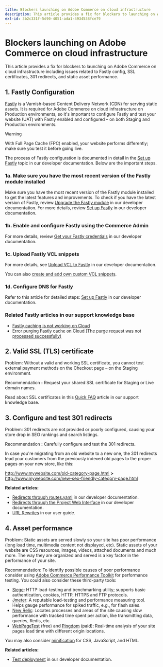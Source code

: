 ```yaml
---
title: Blockers launching on Adobe Commerce on cloud infrastructure
description: This article provides a fix for blockers to launching on Adobe Commerce on cloud infrastructure including issues related to Fastly config, SSL certificates, 301 redirects, and static asset performance.
exl-id: 3b2c331f-5d90-4051-ada1-4934538fce79
---
```

# Blockers launching on Adobe Commerce on cloud infrastructure

This article provides a fix for blockers to launching on Adobe Commerce on cloud infrastructure including issues related to Fastly config, SSL certificates, 301 redirects, and static asset performance.

## 1. Fastly Configuration

 [Fastly](https://www.fastly.com/) is a Varnish-based Content Delivery Network (CDN) for serving static assets. It is required for Adobe Commerce on cloud infrastructure on Production environments, so it's important to configure Fastly and test your website (UAT) with Fastly enabled and configured &ndash; on both Staging and Production environments.

>[!WARNING]
>
>With Full Page Cache (FPC) enabled, your website performs differently; make sure you test it before going live.

The process of Fastly configuration is documented in detail in the [Set up Fastly](https://experienceleague.adobe.com/docs/commerce-cloud-service/user-guide/cdn/setup-fastly/fastly-configuration.html) topic in our developer documentation. Below are the important steps.

### 1a. Make sure you have the most recent version of the Fastly module installed

Make sure you have the most recent version of the Fastly module installed to get the latest features and improvements. To check if you have the latest version of Fastly, review [Upgrade the Fastly module](https://experienceleague.adobe.com/docs/commerce-cloud-service/user-guide/cdn/setup-fastly/fastly-configuration.html#upgrade-the-fastly-module) in our developer documentation. For more details, review [Set up Fastly](https://experienceleague.adobe.com/docs/commerce-cloud-service/user-guide/cdn/setup-fastly/fastly-configuration.html) in our developer documentation.

### 1b. Enable and configure Fastly using the Commerce Admin

For more details, review [Get your Fastly credentials](https://experienceleague.adobe.com/docs/commerce-cloud-service/user-guide/cdn/setup-fastly/fastly-configuration.html#get-fastly-credentials) in our developer documentation.

### 1c. Upload Fastly VCL snippets

For more details, see [Upload VCL to Fastly](https://experienceleague.adobe.com/docs/commerce-cloud-service/user-guide/cdn/setup-fastly/fastly-configuration.html#upload-vcl-to-fastly) in our developer documentation.

You can also [create and add own custom VCL snippets](https://experienceleague.adobe.com/docs/commerce-cloud-service/user-guide/cdn/custom-vcl-snippets/fastly-vcl-custom-snippets.html).

### 1d. Configure DNS for Fastly

Refer to this article for detailed steps: [Set up Fastly](https://experienceleague.adobe.com/docs/commerce-cloud-service/user-guide/cdn/setup-fastly/fastly-configuration.html) in our developer documentation.

### Related Fastly articles in our support knowledge base

* [Fastly caching is not working on Cloud](/help/troubleshooting/miscellaneous/fastly-caching-is-not-working-on-magento-cloud.md)
* [Error purging Fastly cache on Cloud (The purge request was not processed successfully)](/help/troubleshooting/miscellaneous/error-purging-fastly-cache-on-cloud-the-purge-request-was-not-processed-successfully.md)

## 2. Valid SSL (TLS) certificate

Problem: Without a valid and working SSL certificate, you cannot test external payment methods on the Checkout page &ndash; on the Staging environment.

Recommendation **:** Request your shared SSL certificate for Staging or Live domain names.

Read about SSL certificates in this [Quick FAQ](/help/announcements/adobe-commerce-announcements/magento-ssl-tls-certificate-requirements-and-clean-up.md) article in our support knowledge base.

## 3. Configure and test 301 redirects

Problem: 301 redirects are not provided or poorly configured, causing your store drop in SEO rankings and search listings.

Recommendation **:** Carefully configure and test the 301 redirects.

In case you're migrating from an old website to a new one, the 301 redirects lead your customers from the previously indexed old pages to the proper pages on your new store, like this:

http://www.mywebsite.com/old-category-page.html **>** http://www.mywebsite.com/new-seo-friendly-category-page.html

 **Related articles:**

* [Redirects through routes.yaml](https://experienceleague.adobe.com/docs/commerce-cloud-service/user-guide/configure/routes/redirects.html) in our developer documentation.
* [Redirects through the Project Web Interface](https://experienceleague.adobe.com/docs/commerce-cloud-service/user-guide/project/overview.html) in our developer documentation.
* [URL Rewrites](https://experienceleague.adobe.com/docs/commerce-admin/marketing/seo/url-rewrites/url-rewrite.html) in our user guide.

## 4. Asset performance

Problem: Static assets are served slowly so your site has poor performance (long load time, multimedia content not displayed, etc). Static assets of your website are CSS resources, images, videos, attached documents and much more. The way they are organized and served is a key factor in the performance of your site.

Recommendation: To identify possible causes of poor performance consider using [Adobe Commerce Performance Toolkit](https://github.com/magento/magento2/tree/2.3/setup/performance-toolkit) for performance testing. You could also consider these third-party tools:

* [Siege](https://www.joedog.org/siege-home/): HTTP load-testing and benchmarking utility; supports basic authentication, cookies, HTTP, HTTPS and FTP protocols.
* [Jmeter](http://jmeter.apache.org/): A reputable load-testing and performance measuring tool. Helps gauge performance for spiked traffic, e.g., for flash sales.
* [New Relic](https://support.newrelic.com/): Locates processes and areas of the site causing slow performance with tracked time spent per action, like transmitting data, queries, Redis, etc.
* [WebPageTest](https://www.webpagetest.org/) (free) and [Pingdom](https://www.pingdom.com/) (paid): Real-time analysis of your site pages load time with different origin locations.

You may also consider [minification](https://experienceleague.adobe.com/docs/commerce-cloud-service/user-guide/configure-store/store-settings.html) for CSS, JavaScript, and HTML.

 **Related articles:**

* [Test deployment](https://experienceleague.adobe.com/docs/commerce-cloud-service/user-guide/develop/test/staging-and-production.html) in our developer documentation.
